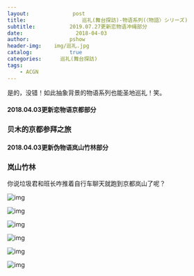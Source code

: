 ```yaml
---
layout:              post
title:                  巡礼(舞台探訪)-物语系列(〈物語〉シリーズ)
subtitle:           2019.07.27更新恋物语冲绳部分
date:                 2018-04-03
author:             pshow
header-img:    img/巡礼.jpg
catalog:            true
categories:      巡礼(舞台探訪)
tags:
    - ACGN
---
```


是的，没错！如此抽象背景的物语系列也能圣地巡礼！笑。

#### 2018.04.03更新恋物语京都部分

### 贝木的京都参拜之旅





#### 2018.04.03更新伪物语岚山竹林部分

### 岚山竹林

你说垃圾君和班长咋推着自行车聊天就跑到京都岚山了呢？

![img](https://pcbqew.bn.files.1drv.com/y4mH-S8JIrWEGoeqm4hJBzsbVP_7RtX2pguPStl3lxJwSIejSfiQEWNAnX3S6E3AA_Xh5Upq3rgw3EjMH0Uejd6ymQFIbfhE9HORNKgJ8nVhI_N8FhFOmAbgJanPuyTxAbGGJzSt_caVKouYIJ3JBUNpPXfx_RbULhh7jy3cUZK_4TCStKEE1mRjRAKQQTf5LpILHIuqwToP64RceAsEO68cw?width=750&height=984&cropmode=none)

![img](https://pcbuew.bn.files.1drv.com/y4mXZjl9hH0B_OiXJhrYdNrVxjv73sMcJoY3HAy_f48_EeKPex8SZH3YpdvTXnAYphgEyE0itBD27ek_2YJe1W_Ra6Cz7PS6_AYQN-r55crYzMKPLCdgSsx93dHFr5pkcOgCAq8LpWyg1gDToTxt_6ZcVzHiiNDI7BV9gAywb7fh3aLNua8GiZfDJor1sn8XOI7BcK90aQhcxZRMYxk5jE6Eg?width=1200&height=1598&cropmode=none)

![img](https://pcbiew.bn.files.1drv.com/y4mw3JXwvOI9DH85eahhfxaDiW2bLL-zr5Vvu9x-3efPNqQPtxbdyVz1naGCcXaiXrvKDd-ywlTS_3mzvAWUzRMJM_KUw0bp_OAdfVMxf-5y5GG5JwP2yr15f0o9CuwPkTNJdRC_m8LjPAE_jGb7S_1JC1fGh-fNGJJjA8r3T6VhzpT8m1W--0z3gZzyWtcQtIP-e7xoCia7a_SwmXp81KtTw?width=1200&height=1598&cropmode=none)

![img](https://psbrew.bn.files.1drv.com/y4mDsiDQfIH2xJtJBPHrRm5HTPX5OlstTpRu3LqIbn_jcSM6kCexjvZeMgyCZSCeSK9iGA2OEadXOvd81rYyl0XrpwtD9jx9cLVYlyyb3a9K5x0dlnHlAvIh6vvNyov-dLmry2IbkVOcxUDTypongUA2X4lDAZKT022UVMmkTdd5aXppTrXSJAw832h4XrpCwH6t1RlSo1b_PLd_pMzzadppA?width=1200&height=1598&cropmode=none)

![img](https://pcbsew.bn.files.1drv.com/y4mSzHiC4SIbVJJEemAh81ZVjwSvYW145rQLqW_r6ipt33QO3Oy6yVw1yS5OKUimvpVllrsKP2c_EQb4REopCJvc-s1eOrgGGWevyG6R80O0LO9a7DQK68B99qDItnsotRdq5EdEzQaZQ7ehNfnak4OyjGtEzQLSYiSTYtXrSlY--cPE4Ep8K7anJCgxLDqS4qW2vPAOPPpZg5S68cXabw8tQ?width=1200&height=1598&cropmode=none)

![img](https://psbsew.bn.files.1drv.com/y4mDn11dSOlbBRiauLpLLNq1U39geGPbcj4E-PprAiHZdMO1CmTvQ85ydmNZbkatf2UB4fQKP7YOKxkrmBklkJO_KJO-BVTHgclKMOGWTkkYcIMxMBBT2G7kfVBm0IAXZzFSqBL5z2QnCaub5t9pu9_PAk04crVI3KJONQ60tvOB_lMcoic7Qlia_hLdCPljz-9og3XNGwCFK4X6buBIKMWSw?width=1200&height=1598&cropmode=none)